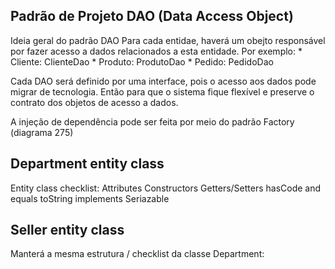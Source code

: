 ## Padrão de Projeto DAO (Data Access Object)

Ideia geral do padrão DAO
Para cada entidae, haverá um obejto responsável por fazer acesso a dados relacionados a esta entidade. Por exemplo:
    * Cliente: ClienteDao
    * Produto: ProdutoDao
    * Pedido: PedidoDao

Cada DAO será definido por uma interface, pois o acesso aos dados pode migrar de tecnologia. Então para que o sistema fique flexível e preserve o contrato dos objetos de acesso a dados.

A injeção de dependência pode ser feita por meio do padrão Factory
(diagrama 275)


## Department entity class

Entity class checklist:
    Attributes
    Constructors
    Getters/Setters
    hasCode and equals
    toString
    implements Seriazable

## Seller entity class
Manterá a mesma estrutura / checklist da classe Department:
  